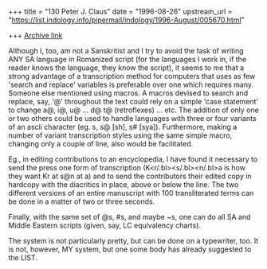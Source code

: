 +++
title = "130 Peter J. Claus"
date = "1996-08-26"
upstream_url = "https://list.indology.info/pipermail/indology/1996-August/005670.html"

+++
[Archive link](https://list.indology.info/pipermail/indology/1996-August/005670.html)


Although I, too, am not a Sanskritist and I try to avoid the task of 
writing ANY SA language in Romanized script (for the languages I work in, 
if the reader knows the language, they know the script), it seems to me 
that a strong advantage of a transcription method for computers that uses as 
few 'search and replace' variables is preferable over one which requires 
many.  Someone else mentioned using macros. A macros devised to search 
and replace, say, '@' throughout the text could rely on a simple 'case 
statement' to change a@, i@, u@ ... d@ t@ (retroflexes) ... etc.  The 
addition of only one or two others could be used to handle languages with 
three or four variants of an ascii character (eg. s, s@ [sh], s# [sya]). 
Furthermore, making a number of variant transcription styles using the 
same simple macro, changing only a couple of line, also would be 
facilitated.

Eg., in editing contributions to an encyclopedia, I have found it 
necessary to send the press one form of transcription 
(K<r/.bl><s/.bl><n/.bl>a  is how they want Kr at s@n at a) and to send the 
contributors their edited copy in hardcopy with the diacritics in place, 
above or below the line.  The two different versions of an entire 
manuscript with 100 transliterated terms can be done in a matter of two or 
three seconds. 

Finally, with the same set of @s, #s, and maybe ~s, one can do all SA and 
Middle Eastern scripts (given, say, LC equivalency charts).

The system is not particularly pretty, but can be done on a typewriter, 
too.  It is not, however, MY system, but one some body has already 
suggested to the LIST.




